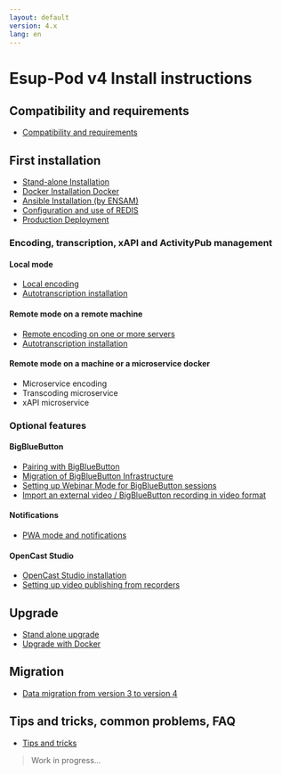 ```yaml
---
layout: default
version: 4.x
lang: en
---
```


# Esup-Pod v4 Install instructions

## Compatibility and requirements

* [Compatibility and requirements](compatibility-and-requirements_en)

## First installation

* [Stand-alone Installation](install_standalone_en)
* [Docker Installation Docker](install_docker_en)
* [Ansible Installation (by ENSAM)](https://gitlab.ensam.eu/apps/esup-pod)
* [Configuration and use of REDIS](redis_en)
* [Production Deployment](production-mode_en)

### Encoding, transcription, xAPI and ActivityPub management

#### Local mode

* [Local encoding](local-encoding_en)
* [Autotranscription installation](optional/auto-transcription-install_en)

#### Remote mode on a remote machine

* [Remote encoding on one or more servers](remote-encoding_en)
* [Autotranscription installation](optional/auto-transcription-install_en)

#### Remote mode on a machine or a microservice docker

* Microservice encoding
* Transcoding microservice
* xAPI microservice

### Optional features

#### BigBlueButton

* [Pairing with BigBlueButton](optional/meeting-install_en)
* [Migration of BigBlueButton Infrastructure](optional/bbb-infrastructure-migration-install_en)
* [Setting up Webinar Mode for BigBlueButton sessions](optional/set-up-webinar-mode-bbb-install_en)
* [Import an external video / BigBlueButton recording in video format](optional/import-external-video-bbb-recording-install_en)

#### Notifications

* [PWA mode and notifications](optional/mode_pwa_notification_en)

#### OpenCast Studio

* [OpenCast Studio installation](optional/opencast-studio-install_en)
* [Setting up video publishing from recorders](optional/video-publication-from-recorders_en)

## Upgrade

* [Stand alone upgrade](upgrade_standalone_en)
* [Upgrade with Docker](upgrade_docker_en)

## Migration

* [Data migration from version 3 to version 4](migrate_from_v3_to_v4_en)

## Tips and tricks, common problems, FAQ

* [Tips and tricks](tricks_en)

> Work in progress...
